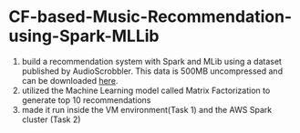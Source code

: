 # CF-based-Music-Recommendation-using-Spark-MLLib
1. build a recommendation system with Spark and MLib using a dataset published by AudioScrobbler. This data is 500MB uncompressed and can be downloaded [here](https://drive.google.com/file/d/0B5BGwUuGBNtNQzByU0JwX29ycTQ/view). 
2. utilized the Machine Learning model called Matrix Factorization to generate top 10 recommendations
3. made it run inside the VM environment(Task 1) and the AWS Spark cluster (Task 2)
